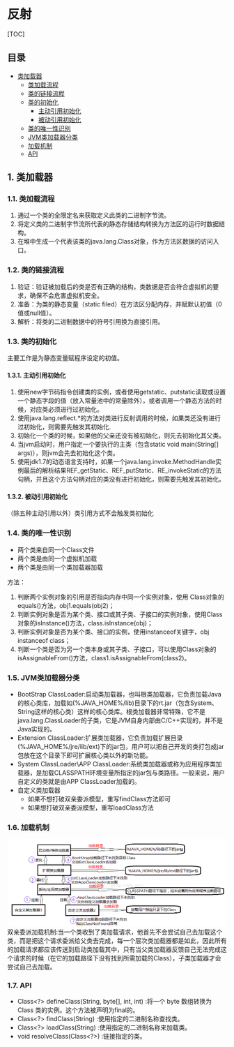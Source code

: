 # 反射

[TOC]

## 目录
- [类加载器](#1-类加载器)
  - [类加载流程](#11-类加载流程)
  - [类的链接流程](#12-类的链接流程)
  - [类的初始化](#13-类的初始化)
    - [主动引用初始化](#131-主动引用初始化)
    - [被动引用初始化](#132-被动引用初始化)
  - [类的唯一性识别](#14-类的唯一性识别)
  - [JVM类加载器分类](#15-JVM类加载器分类)
  - [加载机制](#16-加载机制)
  - [API](#17-API)


## 1. 类加载器

### 1.1. 类加载流程
1. 通过一个类的全限定名来获取定义此类的二进制字节流。
2. 将定义类的二进制字节流所代表的静态存储结构转换为方法区的运行时数据结构。
3. 在堆中生成一个代表该类的java.lang.Class对象，作为方法区数据的访问入口。

### 1.2. 类的链接流程
1. 验证：验证被加载后的类是否有正确的结构，类数据是否会符合虚拟机的要求，确保不会危害虚拟机安全。
2. 准备：为类的静态变量（static filed）在方法区分配内存，并赋默认初值（0值或null值）。
3. 解析：将类的二进制数据中的符号引用换为直接引用。

### 1.3. 类的初始化
主要工作是为静态变量赋程序设定的初值。

#### 1.3.1. 主动引用初始化
1. 使用new字节码指令创建类的实例，或者使用getstatic、putstatic读取或设置一个静态字段的值（放入常量池中的常量除外），或者调用一个静态方法的时候，对应类必须进行过初始化。
2. 使用java.lang.reflect.*的方法对类进行反射调用的时候，如果类还没有进行过初始化，则需要先触发其初始化.
3. 初始化一个类的时候，如果他的父亲还没有被初始化，则先去初始化其父类。
4. 当jvm启动时，用户指定一个要执行的主类（包含static void main(String[] args)），则jvm会先去初始化这个类。
5. 使用jdk1.7的动态语言支持时，如果一个java.lang.invoke.MethodHandle实例最后的解析结果REF_getStatic、REF_putStatic、RE_invokeStatic的方法句柄，并且这个方法句柄对应的类没有进行初始化，则需要先触发其初始化。

#### 1.3.2. 被动引用初始化
（除五种主动引用以外）类引用方式不会触发类初始化

### 1.4. 类的唯一性识别
- 两个类来自同一个Class文件
- 两个类是由同一个虚拟机加载
- 两个类是由同一个类加载器加载

方法：
1. 判断两个实例对象的引用是否指向内存中同一个实例对象，使用 Class对象的equals()方法，obj1.equals(obj2)；
2. 判断实例对象是否为某个类、接口或其子类、子接口的实例对象，使用Class对象的isInstance()方法，class.isInstance(obj)；
3. 判断实例对象是否为某个类、接口的实例，使用instanceof关键字，obj instanceof class；
4. 判断一个类是否为另一个类本身或其子类、子接口，可以使用Class对象的isAssignableFrom()方法，class1.isAssignableFrom(class2)。

### 1.5. JVM类加载器分类
- BootStrap ClassLoader:启动类加载器，也叫根类加载器，它负责加载Java的核心类库，加载如(%JAVA_HOME%/lib)目录下的rt.jar（包含System、String这样的核心类）这样的核心类库。根类加载器非常特殊，它不是java.lang.ClassLoader的子类，它是JVM自身内部由C/C++实现的，并不是Java实现的。
- Extension ClassLoader:扩展类加载器，它负责加载扩展目录(%JAVA_HOME%/jre/lib/ext)下的jar包，用户可以把自己开发的类打包成jar包放在这个目录下即可扩展核心类以外的新功能。
- System ClassLoader\APP ClassLoader:系统类加载器或称为应用程序类加载器，是加载CLASSPATH环境变量所指定的jar包与类路径。一般来说，用户自定义的类就是由APP ClassLoader加载的。
- 自定义类加载器
  - 如果不想打破双亲委派模型，重写findClass方法即可
  - 如果想打破双亲委派模型，重写loadClass方法
  
### 1.6. 加载机制
![](./media/双亲委派.png)
双亲委派加载机制:当一个类收到了类加载请求，他首先不会尝试自己去加载这个类，而是把这个请求委派给父类去完成，每一个层次类加载器都是如此，因此所有的加载请求都应该传送到启动类加载其中，只有当父类加载器反馈自己无法完成这个请求的时候（在它的加载路径下没有找到所需加载的Class），子类加载器才会尝试自己去加载。

### 1.7. API
- Class<?> defineClass(String, byte[], int, int) :将一个 byte 数组转换为 Class 类的实例。这个方法被声明为final的。
- Class<?> findClass(String) :使用指定的二进制名称查找类。
- Class<?> loadClass(String) :使用指定的二进制名称来加载类。
- void resolveClass(Class<?>) :链接指定的类。
